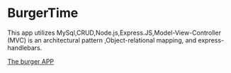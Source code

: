 # BurgerTime

This app utilizes MySql,CRUD,Node.js,Express.JS,Model-View-Controller (MVC) is an architectural pattern ,Object-relational mapping, and 
express-handlebars.



[The burger APP](https://immense-sea-67850.herokuapp.com/)
